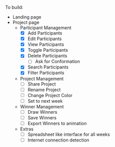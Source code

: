 To build:
- Landing page
- Project page
  * Participant Management
    - [x] Add Participants
    - [x] Edit Participants
    - [x] View Participants
    - [x] Toggle Participants
    - [x] Delete Participants
      - [ ] Ask for Conformation
    - [x] Search Participants
    - [x] Filter Participants
  * Project Management
    - [ ] Share Project
    - [ ] Rename Project
    - [ ] Change Project Color
    - [ ] Set to next week
  * Winner Management
    - [ ] Draw Winners
    - [ ] Save Winners
    - [ ] Export Winners to animation
  * Extras
    - [ ] Spreadsheet like interface for all weeks
    - [ ] Internet connection detection
